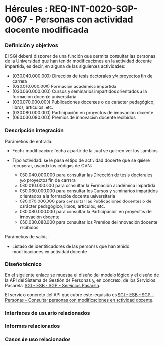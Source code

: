 # Hércules : REQ\-INT\-0020\-SGP\-0067 \- Personas con actividad docente modificada







### Definición y objetivos

El SGI deberá disponer de una función que permita consultar las personas de la Universidad que han tenido modificaciones en la actividad docente impartida, es decir, en alguna de las siguientes actividades:

* (030\.040\.000\.000\) Dirección de tesis doctorales y/o proyectos fin de carrera
* (030\.010\.000\.000\) Formación académica impartida
* (030\.060\.000\.000\) Cursos y seminarios impartidos orientados a la formación docente universitaria
* (030\.070\.000\.000\) Publicaciones docentes o de carácter pedagógico, libros, artículos, etc.
* (030\.080\.000\.000\) Participación en proyectos de innovación docente
* (060\.030\.080\.000\) Premios de innovación docente recibidos

  








### Descripción integración

Parámetros de entrada:

* Fecha modificación: fecha a partir de la cual se quieren ver los cambios
* Tipo actividad: se le pasa el tipo de actividad docente que se quiere recuperar, usando los códigos de CVN:  

	+ 030\.040\.000\.000 para consultar las Dirección de tesis doctorales y/o proyectos fin de carrera
	+ 030\.010\.000\.000 para consultar la Formación académica impartida
	+ 030\.060\.000\.000 para consultar los Cursos y seminarios impartidos orientados a la formación docente universitaria
	+ 030\.070\.000\.000 para consultar las Publicaciones docentes o de carácter pedagógico, libros, artículos, etc.
	+ 030\.080\.000\.000 para consultar la Participación en proyectos de innovación docente
	+ 060\.030\.080\.000 para consultar los Premios de innovación docente recibidos

Parámetros de salida:

* Listado de identificadores de las personas que han tenido modificaciones en actividad docente

### Diseño técnico

En el siguiente enlace se muestra el diseño del modelo lógico y el diseño de la API del Sistema de Gestión de Personas y, en concreto, de los Servicios Pasarela: [SGI \- ESB \- SGP \- Servicios Pasarela](/hercules/sgi-sistema-de-gestion-de-investigacion/diseno/componentes/sgi-esb/sgi-esb-sgp/sgi-esb-sgp-servicios-pasarela/index.md "/hercules/sgi-sistema-de-gestion-de-investigacion/diseno/componentes/sgi-esb/sgi-esb-sgp/sgi-esb-sgp-servicios-pasarela/index.md").

El servicio concreto del API que cubre este requisito es [SGI \- ESB \- SGP \- Personas \- Consultar personas con modificaciones en actividad docente](/hercules/sgi-sistema-de-gestion-de-investigacion/diseno/componentes/sgi-esb/sgi-esb-sgp/sgi-esb-sgp-servicios-pasarela/sgi-esb-sgp-personas-consultar-personas-con-modificaciones-en-actividad-docente.md "/hercules/sgi-sistema-de-gestion-de-investigacion/diseno/componentes/sgi-esb/sgi-esb-sgp/sgi-esb-sgp-servicios-pasarela/sgi-esb-sgp-personas-consultar-personas-con-modificaciones-en-actividad-docente.md").

  








### Interfaces de usuario relacionados







### Informes relacionados







### Casos de uso relacionados









